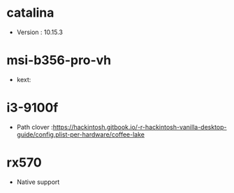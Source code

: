 # catalina
- Version : 10.15.3
# msi-b356-pro-vh
- kext:
# i3-9100f
- Path clover :https://hackintosh.gitbook.io/-r-hackintosh-vanilla-desktop-guide/config.plist-per-hardware/coffee-lake
# rx570
- Native support
